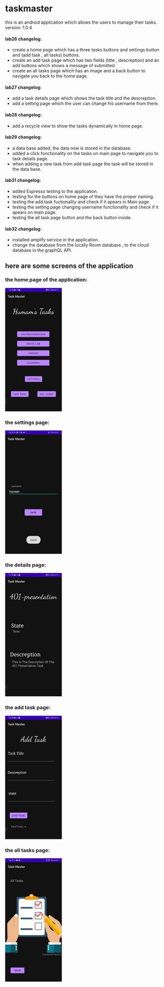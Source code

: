 # taskmaster

this is an android application which allows the users to manage their tasks. 
version: 1.0.4

#### lab26 changelog:
+ create a home page which has a three tasks buttons and settings button and (add task , all tasks) buttons.
+ create an add task page which has two fields (title , descreption) and an add buttons which shows a message of submitted.
+ create an all tasks page which has an image and a back button to navigate you back to the home page.

#### lab27 changelog:
+ add a task details page which shows the task title and the descreption.
+ add a setting page which the user can change his username from there.

#### lab28 changelog:
+ add a recycle view to show the tasks dynamically in home page.

#### lab29 changelog:
+ a data base added, the data now is stored in the database.
+ added a click functionality on the tasks on main page to navigate you to task details page.
+ when adding a new task from add task page the task will be stored in the data base.

#### lab31 changelog:

+ added Espresso testing to the application.
+ testing for the buttons on home page of they have the proper naming.
+ testing the add task fuctionality and check if it apears in Main page.
+ testing the setting page changing username functionality and check if it apears on main page.
+ testing the all task page button and the back button inside.

#### lab32 changelog:

+ installed amplify service in the application.
+ change the database from the locally Room database , to the cloud database in the graphQL API.




## here are some screens of the application
### the home page of the application:
<img src="screenshots/home.jpg" height="400" alt="Screenshot"/>


### the settings page:
<img src="screenshots/setting.jpg" height="400" alt="Screenshot"/>



### the details page:
<img src="screenshots/detail.jpg" height="400" alt="Screenshot"/>



### the add task page:
<img src="screenshots/add-task.jpg" height="400" alt="Screenshot"/>



### the all tasks page:
<img src="screenshots/all-tasks.jpg" height="400" alt="Screenshot"/>


